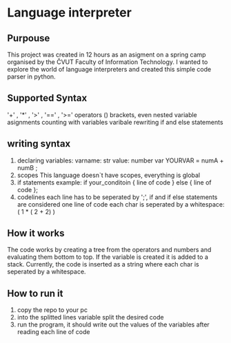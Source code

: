 # Language interpreter

## Purpouse
This project was created in 12 hours as an asigment on a spring camp organised by the ČVUT Faculty of Information Technology. I wanted to explore the world of language interpreters and created this simple code parser in python. 

## Supported Syntax
'+' , '*' , '>' , '==' , '>=' operators
() brackets, even nested
variable asignments
counting with variables
varibale rewriting
if and else statements

## writing syntax
1. declaring variables:
varname: str
value: number
var YOURVAR = numA + numB ;
2. scopes
This language doesn`t have scopes, everything is global
3. if statements
example:
if your_conditoin { line of code } else { line of code };
4. codelines
each line has to be seperated by ';', if and if else statements are considered one line of code
each char is seperated by a whitespace:
( 1 * ( 2 + 2) ) 


## How it works
The code works by creating a tree from the operators and numbers and evaluating them bottom to top. If the variable is created it is added to a stack. Currently, the code is inserted as a string where each char is seperated by a whitespace.

## How to run it
1. copy the repo to your pc
2. into the splitted lines variable split the desired code 
3. run the program, it should write out the values of the variables after reading each line of code
